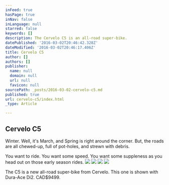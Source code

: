 ```yaml
---
inFeed: true
hasPage: true
inNav: false
inLanguage: null
starred: false
keywords: []
description: The Cervelo C5 is an all-road super-bike.
datePublished: '2016-03-02T20:46:42.328Z'
dateModified: '2016-03-02T20:46:17.406Z'
title: Cervelo C5
author: []
authors: []
publisher:
  name: null
  domain: null
  url: null
  favicon: null
sourcePath: _posts/2016-03-02-cervelo-c5.md
published: true
url: cervelo-c5/index.html
_type: Article

---
```

## Cervelo C5

Winter. Well, it's March, and Spring is right around the corner. But, the roads are all chewed-up, full of pot-holes, and strewn with debris.

You want to ride. You want some speed. You want some suppleness as you head out on those early season rides.
![](https://the-grid-user-content.s3-us-west-2.amazonaws.com/5cb00950-42d2-4fbe-ad72-806136f06c6f.jpg)
![](https://the-grid-user-content.s3-us-west-2.amazonaws.com/750c019a-cf1d-4744-9e69-bd3b2edeea90.jpg)
![](https://the-grid-user-content.s3-us-west-2.amazonaws.com/8893c472-a418-4d68-9fe7-b75825eb07d2.jpg)
![](https://the-grid-user-content.s3-us-west-2.amazonaws.com/adb7e47a-70ec-4b88-9f94-0b1945fc00ce.jpg)

The C5 is a new all-road super-bike from Cervelo. This one is shown with Dura-Ace Di2\. CAD$9499\.